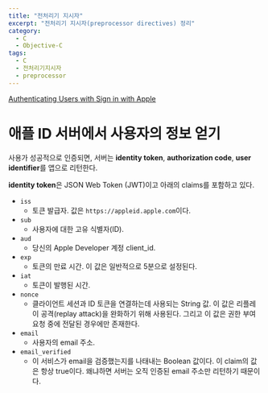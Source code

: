 ```yaml
---
title: "전처리기 지시자"
excerpt: "전처리기 지시자(preprocessor directives) 정리"
category:
  - C
  - Objective-C
tags: 
  - C
  - 전처리기지시자
  - preprocessor
---
```


[Authenticating Users with Sign in with Apple](https://developer.apple.com/documentation/signinwithapplerestapi/authenticating_users_with_sign_in_with_apple#3383773 "Authenticating Users with Sign in with Apple")




# 애플 ID 서버에서 사용자의 정보 얻기

사용가 성공적으로 인증되면, 서버는 **identity token**, **authorization code**, **user identifier**를 앱으로 리턴한다.

**identity token**은 JSON Web Token (JWT)이고 아래의 claims를 포함하고 있다.

- `iss`
  - 토큰 발급자. 값은 `https://appleid.apple.com`이다.
- `sub`
  - 사용자에 대한 고유 식별자(ID).
- `aud`
  - 당신의 Apple Developer 계정 client_id.
- `exp`
  - 토큰의 만료 시간. 이 값은 일반적으로 5분으로 설정된다.
- `iat`
  - 토큰이 발행된 시간.
- `nonce`
  - 클라이언트 세션과 ID 토큰을 연결하는데 사용되는 String 값. 이 값은 리플레이 공격(replay attack)을 완화하기 위해 사용된다. 그리고 이 값은 권한 부여 요청 중에 전달된 경우에만 존재한다.
- `email`
  - 사용자의 email 주소.
- `email_verified`
  - 이 서비스가 email을 검증했는지를 나태내는 Boolean 값이다. 이 claim의 값은 항상 true이다. 왜냐하면 서버는 오직 인증된 email 주소만 리턴하기 때문이다.

